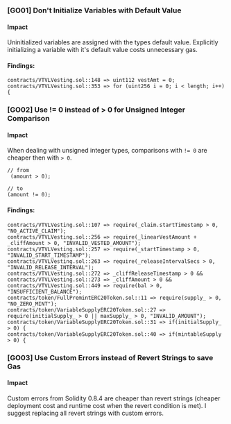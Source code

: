 ### [GO01] Don't Initialize Variables with Default Value

#### Impact

Uninitialized variables are assigned with the types default value.
Explicitly initializing a variable with it's default value costs unnecessary gas.

#### Findings:
```solidity
contracts/VTVLVesting.sol::148 => uint112 vestAmt = 0;
contracts/VTVLVesting.sol::353 => for (uint256 i = 0; i < length; i++) {
```

### [GO02] Use != 0 instead of > 0 for Unsigned Integer Comparison

#### Impact

When dealing with unsigned integer types, comparisons with `!= 0` are cheaper then with `> 0`.

```solidity
// from
 (amount > 0);

// to
(amount != 0);
```

#### Findings:
```solidity
contracts/VTVLVesting.sol::107 => require(_claim.startTimestamp > 0, "NO_ACTIVE_CLAIM");
contracts/VTVLVesting.sol::256 => require(_linearVestAmount + _cliffAmount > 0, "INVALID_VESTED_AMOUNT");
contracts/VTVLVesting.sol::257 => require(_startTimestamp > 0, "INVALID_START_TIMESTAMP");
contracts/VTVLVesting.sol::263 => require(_releaseIntervalSecs > 0, "INVALID_RELEASE_INTERVAL");
contracts/VTVLVesting.sol::272 => _cliffReleaseTimestamp > 0 &&
contracts/VTVLVesting.sol::273 => _cliffAmount > 0 &&
contracts/VTVLVesting.sol::449 => require(bal > 0, "INSUFFICIENT_BALANCE");
contracts/token/FullPremintERC20Token.sol::11 => require(supply_ > 0, "NO_ZERO_MINT");
contracts/token/VariableSupplyERC20Token.sol::27 => require(initialSupply_ > 0 || maxSupply_ > 0, "INVALID_AMOUNT");
contracts/token/VariableSupplyERC20Token.sol::31 => if(initialSupply_ > 0) {
contracts/token/VariableSupplyERC20Token.sol::40 => if(mintableSupply > 0) {
```

### [GO03] Use Custom Errors instead of Revert Strings to save Gas

#### Impact

Custom errors from Solidity 0.8.4 are cheaper than revert strings (cheaper deployment cost and runtime cost when the revert condition is met). I suggest replacing all revert strings with custom errors.

